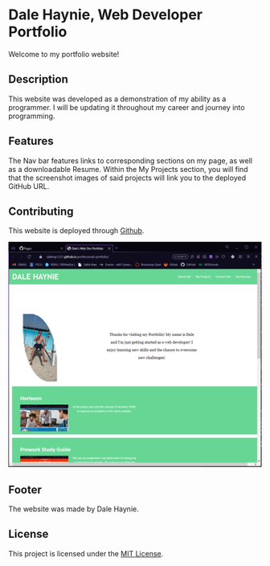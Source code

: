 # Dale Haynie, Web Developer Portfolio

Welcome to my portfolio website! 

## Description

This website was developed as a demonstration of my ability as a programmer. I will be updating it throughout my career and journey into programming.

## Features

The Nav bar features links to corresponding sections on my page, as well as a downloadable Resume. Within the My Projects section, you will find that the screenshot images of said projects will link you to the deployed GitHub URL.

## Contributing

This website is deployed through [Github](https://daleray1231.github.io/Professional_Portfolio/).  

![Alt text](image.png)

## Footer

The website was made by Dale Haynie.

## License

This project is licensed under the [MIT License](LICENSE).
